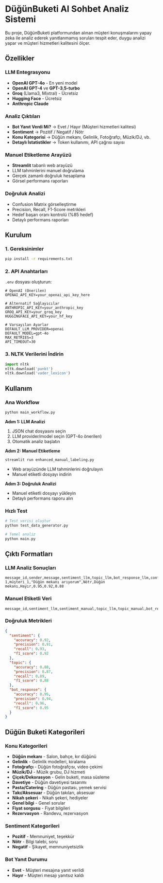 #  DüğünBuketi AI Sohbet Analiz Sistemi

Bu proje, DüğünBuketi platformundan alınan müşteri konuşmalarını yapay zeka ile analiz ederek yanıtlanmamış soruları tespit eder, duygu analizi yapar ve müşteri hizmetleri kalitesini ölçer.

## Özellikler

###  LLM Entegrasyonu
- **OpenAI GPT-4o** - En yeni model 
- **OpenAI GPT-4** ve **GPT-3.5-turbo**
- **Groq** (Llama3, Mixtral) - Ücretsiz 
- **Hugging Face** - Ücretsiz
- **Anthropic Claude**

###  Analiz Çıktıları
- **Bot Yanıt Verdi Mi?** → Evet / Hayır (Müşteri hizmetleri kalitesi)
- **Sentiment** → Pozitif / Negatif / Nötr
- **Konu Kategorisi** → Düğün mekanı, Gelinlik, Fotoğrafçı, Müzik/DJ, vb.
- **Detaylı İstatistikler** → Token kullanımı, API çağrısı sayısı

###  Manuel Etiketleme Arayüzü
- **Streamlit** tabanlı web arayüzü
- LLM tahminlerini manuel doğrulama
- Gerçek zamanlı doğruluk hesaplama
- Görsel performans raporları

###  Doğruluk Analizi
- Confusion Matrix görselleştirme
- Precision, Recall, F1-Score metrikleri
- Hedef başarı oranı kontrolü (%85 hedef)
- Detaylı performans raporları

## Kurulum

### 1. Gereksinimler
```bash
pip install -r requirements.txt
```

### 2. API Anahtarları
`.env` dosyası oluşturun:
```env
# OpenAI (Önerilen)
OPENAI_API_KEY=your_openai_api_key_here

# Alternatif Sağlayıcılar
ANTHROPIC_API_KEY=your_anthropic_key
GROQ_API_KEY=your_groq_key
HUGGINGFACE_API_KEY=your_hf_key

# Varsayılan Ayarlar
DEFAULT_LLM_PROVIDER=openai
DEFAULT_MODEL=gpt-4o
MAX_RETRIES=3
API_TIMEOUT=30
```

### 3. NLTK Verilerini İndirin
```python
import nltk
nltk.download('punkt')
nltk.download('vader_lexicon')
```

## Kullanım

### Ana Workflow
```bash
python main_workflow.py
```

**Adım 1: LLM Analizi**
1. JSON chat dosyasını seçin
2. LLM provider/model seçin (GPT-4o önerilen)
3. Otomatik analiz başlatın

**Adım 2: Manuel Etiketleme**
```bash
streamlit run enhanced_manual_labeling.py
```
- Web arayüzünde LLM tahminlerini doğrulayın
- Manuel etiketli dosyayı indirin

**Adım 3: Doğruluk Analizi**
- Manuel etiketli dosyayı yükleyin
- Detaylı performans raporu alın

### Hızlı Test
```bash
# Test verisi oluştur
python test_data_generator.py

# Temel analiz
python main.py
```

##  Çıktı Formatları

### LLM Analiz Sonuçları
```csv
message_id,sender,message,sentiment_llm,topic_llm,bot_response_llm,confidence_sentiment,confidence_topic,confidence_bot_response
1,müşteri_1,"Düğün mekanı arıyorum",Nötr,Düğün mekanı,Hayır,0.95,0.92,0.88
```

### Manuel Etiketli Veri
```csv
message_id,sentiment_llm,sentiment_manual,topic_llm,topic_manual,bot_response_llm,bot_response_manual,accuracy_sentiment,accuracy_topic,accuracy_bot_response
```

### Doğruluk Metrikleri
```json
{
  "sentiment": {
    "accuracy": 0.92,
    "precision": 0.91,
    "recall": 0.93,
    "f1_score": 0.92
  },
  "topic": {
    "accuracy": 0.88,
    "precision": 0.87,
    "recall": 0.89,
    "f1_score": 0.88
  },
  "bot_response": {
    "accuracy": 0.95,
    "precision": 0.94,
    "recall": 0.96,
    "f1_score": 0.95
  }
}
```

## Düğün Buketi Kategorileri

### Konu Kategorileri
-  **Düğün mekanı** - Salon, bahçe, kır düğünü
-  **Gelinlik** - Gelinlik modelleri, kiralama
-  **Fotoğrafçı** - Düğün fotoğrafçısı, video çekimi
-  **Müzik/DJ** - Müzik grubu, DJ hizmeti
-  **Çiçek/Dekorasyon** - Gelin buketi, masa süsleme
-  **Davetiye** - Düğün davetiyesi tasarımı
-  **Pasta/Catering** - Düğün pastası, yemek servisi
-  **Takı/Aksesuar** - Düğün takıları, aksesuar
-  **Nikah şekeri** - Nikah şekeri, hediyeler
-  **Genel bilgi** - Genel sorular
-  **Fiyat sorgusu** - Fiyat bilgileri
-  **Rezervasyon** - Randevu, rezervasyon

### Sentiment Kategorileri
-  **Pozitif** - Memnuniyet, teşekkür
-  **Nötr** - Bilgi talebi, soru
-  **Negatif** - Şikayet, memnuniyetsizlik

### Bot Yanıt Durumu
-  **Evet** - Müşteri mesajına yanıt verildi
-  **Hayır** - Müşteri mesajı yanıtsız kaldı

